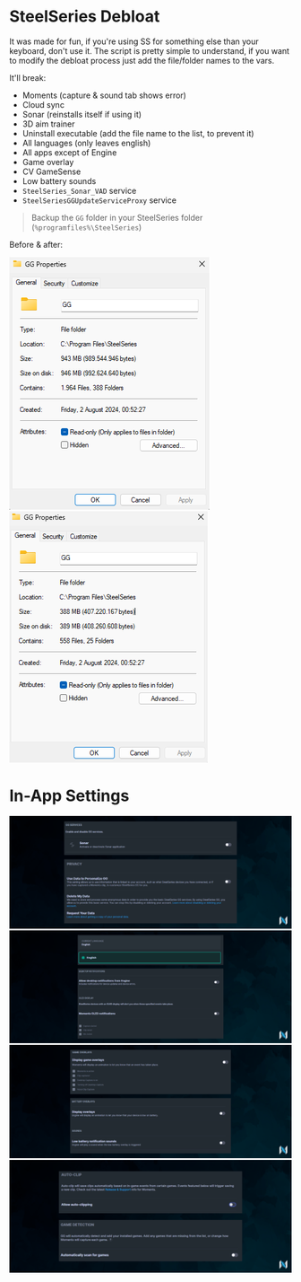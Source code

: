 ﻿# SteelSeries Debloat

It was made for fun, if you're using SS for something else than your keyboard, don't use it. The script is pretty simple to understand, if you want to modify the debloat process just add the file/folder names to the vars.

It'll break:
- Moments (capture & sound tab shows error)
- Cloud sync
- Sonar (reinstalls itself if using it)
- 3D aim trainer
- Uninstall executable (add the file name to the list, to prevent it)
- All languages (only leaves english)
- All apps except of Engine
- Game overlay
- CV GameSense
- Low battery sounds
- `SteelSeries_Sonar_VAD` service
- `SteelSeriesGGUpdateServiceProxy` service

> Backup the `GG` folder in your SteelSeries folder (`%programfiles%\SteelSeries`)

Before & after:

![](https://github.com/5Noxi/app-tools/blob/main/steelseries/media/ssbefore.png?raw=true)
![](https://github.com/5Noxi/app-tools/blob/main/steelseries/media/ssafter.png?raw=true)

# In-App Settings

![](https://github.com/5Noxi/app-tools/blob/main/steelseries/media/steel1.png?raw=true)
![](https://github.com/5Noxi/app-tools/blob/main/steelseries/media/steel2.png?raw=true)
![](https://github.com/5Noxi/app-tools/blob/main/steelseries/media/steel3.png?raw=true)
![](https://github.com/5Noxi/app-tools/blob/main/steelseries/media/steel4.png?raw=true)